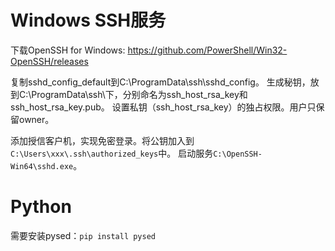 # Windows SSH服务

下载OpenSSH for Windows: <https://github.com/PowerShell/Win32-OpenSSH/releases>

复制sshd_config_default到C:\ProgramData\ssh\sshd_config。
生成秘钥，放到C:\ProgramData\ssh\下，分别命名为ssh_host_rsa_key和ssh_host_rsa_key.pub。
设置私钥（ssh_host_rsa_key）的独占权限。用户只保留owner。

[](client/ssh_host_rsa_key1.png)
[](client/ssh_host_rsa_key2.png)

添加授信客户机，实现免密登录。将公钥加入到`C:\Users\xxx\.ssh\authorized_keys`中。
启动服务`C:\OpenSSH-Win64\sshd.exe`。

# Python

需要安装pysed：`pip install pysed`